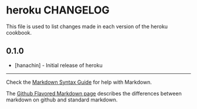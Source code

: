 heroku CHANGELOG
================

This file is used to list changes made in each version of the heroku cookbook.

0.1.0
-----
- [hanachin] - Initial release of heroku

- - -
Check the [Markdown Syntax Guide](http://daringfireball.net/projects/markdown/syntax) for help with Markdown.

The [Github Flavored Markdown page](http://github.github.com/github-flavored-markdown/) describes the differences between markdown on github and standard markdown.
